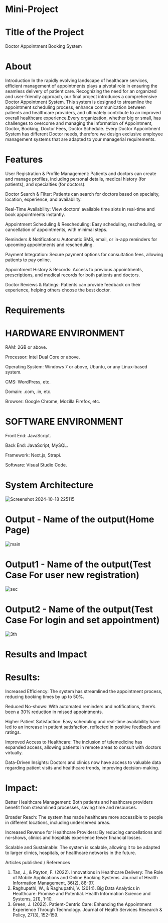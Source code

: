 # Mini-Project
# Title of the Project
Doctor Appointment Booking System

# About
Introduction In the rapidly evolving landscape of healthcare services, efficient management of appointments plays a pivotal role in ensuring the seamless delivery of patient care. Recognizing the need for an organized and user-friendly approach, our final project introduces a comprehensive Doctor Appointment System. This system is designed to streamline the appointment scheduling process, enhance communication between patients and healthcare providers, and ultimately contribute to an improved overall healthcare experience.Every organization, whether big or small, has challenges to overcome and managing the information of Appointment, Doctor, Booking, Doctor Fees, Doctor Schedule. Every Doctor Appointment System has different Doctor needs, therefore we design exclusive employee management systems that are adapted to your managerial requirements.

# Features
 User Registration & Profile Management:  Patients and doctors can create and manage profiles, including personal details, medical history (for patients), and specialties (for doctors).

Doctor Search & Filter: Patients can search for doctors based on specialty, location, experience, and availability.

Real-Time Availability: View doctors’ available time slots in real-time and book appointments instantly.

Appointment Scheduling & Rescheduling: Easy scheduling, rescheduling, or cancellation of appointments, with minimal steps.

Reminders & Notifications: Automatic SMS, email, or in-app reminders for upcoming appointments and rescheduling.

Payment Integration: Secure payment options for consultation fees, allowing patients to pay online.

Appointment History & Records: Access to previous appointments, prescriptions, and medical records for both patients and doctors.

Doctor Reviews & Ratings: Patients can provide feedback on their experience, helping others choose the best doctor.

# Requirements
# HARDWARE ENVIRONMENT

RAM: 2GB or above.

Processor: Intel Dual Core or above.

Operating System: Windows 7 or above, Ubuntu, or any Linux-based system.

CMS: WordPress, etc.

Domain: .com, .in, etc.

Browser: Google Chrome, Mozilla Firefox, etc.

# SOFTWARE ENVIRONMENT

Front End: JavaScript.

Back End: JavaScript, MySQL.

Framework: Next.js, Strapi.

Software: Visual Studio Code.

# System Architecture
![Screenshot 2024-10-18 225115](https://github.com/user-attachments/assets/3cfef58f-66d5-4a74-aad7-d0225d91c1ee)


# Output -  Name of the output(Home Page)
![main](https://github.com/user-attachments/assets/6c86d44b-f72e-494c-9dcc-72520559bbdb)


# Output1 - Name of the output(Test Case For user new registration)
![sec](https://github.com/user-attachments/assets/03799e68-f800-4e7d-99db-23e78a0fb33f)


# Output2 - Name of the output(Test Case For login and set appointment)
![3th](https://github.com/user-attachments/assets/7da29042-703d-4635-b575-e9d1528561c7)


# Results and Impact
# Results:

Increased Efficiency: The system has streamlined the appointment process, reducing booking times by up to 50%.

Reduced No-shows: With automated reminders and notifications, there’s been a 30% reduction in missed appointments.

Higher Patient Satisfaction: Easy scheduling and real-time availability have led to an increase in patient satisfaction, reflected in positive feedback and ratings.

Improved Access to Healthcare: The inclusion of telemedicine has expanded access, allowing patients in remote areas to consult with doctors virtually.

Data-Driven Insights: Doctors and clinics now have access to valuable data regarding patient visits and healthcare trends, improving decision-making.

# Impact:

Better Healthcare Management: Both patients and healthcare providers benefit from streamlined processes, saving time and resources.

Broader Reach: The system has made healthcare more accessible to people in different locations, including underserved areas.

Increased Revenue for Healthcare Providers: By reducing cancellations and no-shows, clinics and hospitals experience fewer financial losses.

Scalable and Sustainable: The system is scalable, allowing it to be adapted to larger clinics, hospitals, or healthcare networks in the future.

Articles published / References
1. Tan, J., & Payton, F. (2022). Innovations in Healthcare Delivery: The Role of Mobile Applications and Online Booking Systems. Journal of Health Information Management, 36(2), 88-97.
2. Raghupathi, W., & Raghupathi, V. (2014). Big Data Analytics in Healthcare: Promise and 	Potential. Health Information Science and Systems, 2(1), 1-10.
3. 	Green, J. (2022). Patient-Centric Care: Enhancing the Appointment Experience Through 	Technology. Journal of Health Services Research & Policy, 27(3), 152-159.
